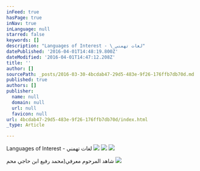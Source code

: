```yaml
---
inFeed: true
hasPage: true
inNav: true
inLanguage: null
starred: false
keywords: []
description: "Languages of Interest - \_لغات تهمني"
datePublished: '2016-04-01T14:48:19.800Z'
dateModified: '2016-04-01T14:47:12.208Z'
title: ''
author: []
sourcePath: _posts/2016-03-30-4bcdab47-29d5-483e-9f26-176ffb7db70d.md
published: true
authors: []
publisher:
  name: null
  domain: null
  url: null
  favicon: null
url: 4bcdab47-29d5-483e-9f26-176ffb7db70d/index.html
_type: Article

---
```

Languages of Interest -  لغات تهمني
![](https://s3-us-west-2.amazonaws.com/the-grid-img/p/e39e6bce95ec9ee5caf8f592c8b23cce218a1e29.jpg)
![](https://the-grid-user-content.s3-us-west-2.amazonaws.com/78c35611-1dcc-462a-a42f-694bb3fa8f2a.png)
![](https://the-grid-user-content.s3-us-west-2.amazonaws.com/e87128e2-11c0-4bf7-a961-03a290a92c93.jpg)

شاهد المرحوم معرفي(محمد رفيع ابن حاجي محم
![](https://the-grid-user-content.s3-us-west-2.amazonaws.com/079eb65e-5fad-4ec2-9e0d-689f6856737e.png)